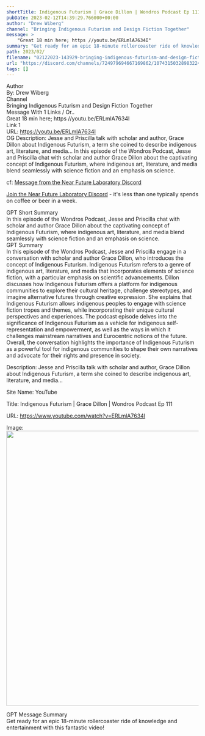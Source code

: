 ```yaml
---
shortTitle: Indigenous Futurism | Grace Dillon | Wondros Podcast Ep 111
pubDate: 2023-02-12T14:39:29.766000+00:00
author: "Drew Wiberg"
channel: "Bringing Indigenous Futurism and Design Fiction Together"
message: >
    "Great 18 min here; https //youtu.be/ERLmlA7634I"
summary: "Get ready for an epic 18-minute rollercoaster ride of knowledge and entertainment with this fantastic video!"
path: 2023/02/
filename: "02122023-143929-bringing-indigenous-futurism-and-design-fiction-together"
url: "https://discord.com/channels/724979694667169862/1074315032898322464/1074338966079295508"
tags: []
---
```

<div class="metadata-title-header pt-3 pb-3 pl-2">Author</div>    
<div class="bg-gray-200 p-4 rounded-md mb-4">   
By: Drew Wiberg
</div>

<div class="metadata-title-header pt-3 pb-3 pl-2">Channel</div>    
<div class="bg-gray-200 p-4 rounded-md mb-4">   
Bringing Indigenous Futurism and Design Fiction Together</span>
</div>

<div class="metadata-title-header pt-3 pb-3 pl-2">Message  With 1 Links / Or..</div>    
<div class="human-content-container">  



<div class="mb-4" style="font-family: var(--font-family-peak);">Great 18 min here; https //youtu.be/ERLmlA7634I</div>

<div class="">Link 1</div> 
<div class="">URL: <a href="https://youtu.be/ERLmlA7634I">https://youtu.be/ERLmlA7634I</a></div>
OG Description: Jesse and Priscilla talk with scholar and author, Grace Dillon about Indigenous Futurism, a term she coined to describe indigenous art, literature, and media...  <!-- Example: Display each item in a paragraph -->
In this episode of the Wondros Podcast, Jesse and Priscilla chat with scholar and author Grace Dillon about the captivating concept of Indigenous Futurism, where indigenous art, literature, and media blend seamlessly with science fiction and an emphasis on science.



<!-- 
URL: https://youtu.be/ERLmlA7634I
Description Jesse and Priscilla talk with scholar and author, Grace Dillon about Indigenous Futurism, a term she coined to describe indigenous art, literature, and media...
 -->
</div>



cf: <a href="">Message from the Near Future Laboratory Discord</a>

<a href="">Join the Near Future Laboratory Discord</a> - it's less than one typically spends on coffee or beer in a week. 



<div class="metadata-title-header pt-3 pb-3 pl-2">GPT Short Summary</div>
<div class="robot-content-container">
In this episode of the Wondros Podcast, Jesse and Priscilla chat with scholar and author Grace Dillon about the captivating concept of Indigenous Futurism, where indigenous art, literature, and media blend seamlessly with science fiction and an emphasis on science.
</div>

<div class="metadata-title-header pt-3 pb-3 pl-2">GPT Summary</div>
<div class="robot-content-container">
In this episode of the Wondros Podcast, Jesse and Priscilla engage in a conversation with scholar and author Grace Dillon, who introduces the concept of Indigenous Futurism. Indigenous Futurism refers to a genre of indigenous art, literature, and media that incorporates elements of science fiction, with a particular emphasis on scientific advancements. Dillon discusses how Indigenous Futurism offers a platform for indigenous communities to explore their cultural heritage, challenge stereotypes, and imagine alternative futures through creative expression. She explains that Indigenous Futurism allows indigenous peoples to engage with science fiction tropes and themes, while incorporating their unique cultural perspectives and experiences. The podcast episode delves into the significance of Indigenous Futurism as a vehicle for indigenous self-representation and empowerment, as well as the ways in which it challenges mainstream narratives and Eurocentric notions of the future. Overall, the conversation highlights the importance of Indigenous Futurism as a powerful tool for indigenous communities to shape their own narratives and advocate for their rights and presence in society.
</div>

<!-- Summary:  Indigenous Futurism | Grace Dillon | Wondros Podcast Ep 111 - YouTube . Search with your voice, sign in, sign up for the next episode of the podcast . -->

<!-- [] -->

<!-- <div class="bg-gray-400"> {'og:site_name': 'YouTube', 'og:url': 'https://www.youtube.com/watch?v=ERLmlA7634I', 'og:title': 'Indigenous Futurism | Grace Dillon | Wondros Podcast Ep 111', 'og:image': 'https://i.ytimg.com/vi/ERLmlA7634I/maxresdefault.jpg', 'og:image:width': '1280', 'og:image:height': '720', 'og:description': 'Jesse and Priscilla talk with scholar and author, Grace Dillon about Indigenous Futurism, a term she coined to describe indigenous art, literature, and media...', 'og:type': 'video.other', 'og:video:url': 'https://www.youtube.com/embed/ERLmlA7634I', 'og:video:secure_url': 'https://www.youtube.com/embed/ERLmlA7634I', 'og:video:type': 'text/html', 'og:video:width': '1280', 'og:video:height': '720', 'og:video:tag': '#wondrospodcast'} </div> -->

Description: Jesse and Priscilla talk with scholar and author, Grace Dillon about Indigenous Futurism, a term she coined to describe indigenous art, literature, and media...

Site Name: YouTube

Title: Indigenous Futurism | Grace Dillon | Wondros Podcast Ep 111

URL: https://www.youtube.com/watch?v=ERLmlA7634I

Image: <img src="https://i.ytimg.com/vi/ERLmlA7634I/maxresdefault.jpg" width="1280" height="720"/>




<div class="metadata-title-header pt-3 pb-3 pl-2">GPT Message Summary</div>    
<div class="robot-content-container">
Get ready for an epic 18-minute rollercoaster ride of knowledge and entertainment with this fantastic video!
</div>
</div>